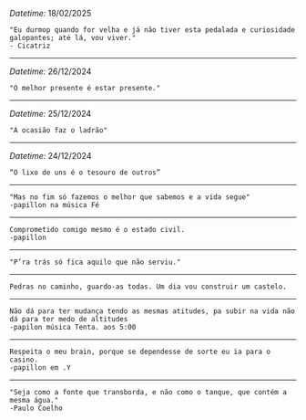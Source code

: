*Datetime:* 18/02/2025

	"Eu durmop quando for velha e já não tiver esta pedalada e curiosidade galopantes; até lá, vou viver."
	- Cicatriz
---
*Datetime:* 26/12/2024

	"O melhor presente é estar presente."
---
*Datetime:* 25/12/2024

	"A ocasião faz o ladrão"
---
*Datetime:* 24/12/2024

	“O lixo de uns é o tesouro de outros”
---
	"Mas no fim só fazemos o melhor que sabemos e a vida segue"
	-papillon na música Fé

---
	Comprometido comigo mesmo é o estado civil.
	-papillon
---
	"P’ra trás só fica aquilo que não serviu."
---
	Pedras no caminho, guardo-as todas. Um dia vou construir um castelo.
---
	Não dá para ter mudança tendo as mesmas atitudes, pa subir na vida não dá para ter medo de altitudes
	-papilon música Tenta. aos 5:00
---
	Respeita o meu brain, porque se dependesse de sorte eu ia para o casino. 
	-papillon em .Y
---
	"Seja como a fonte que transborda, e não como o tanque, que contém a mesma água."
	-Paulo Coelho

